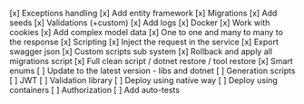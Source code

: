 [x] Exceptions handling
[x] Add entity framework
[x] Migrations
[x] Add seeds
[x] Validations (+custom)
[x] Add logs
[x] Docker
[x] Work with cookies
[x] Add complex model data
[x] One to one and many to many to the response
[x] Scripting
[x] Inject the request in the service
[x] Export swagger json
[x] Custom scripts sub system
[x] Rollback and apply all migrations script
[x] Full clean script / dotnet restore / tool restore
[x] Smart enums
[ ] Update to the latest version - libs and dotnet
[ ] Generation scripts
[ ] JWT
[ ] Validation library
[ ] Deploy using native way
[ ] Deploy using containers
[ ] Authorization
[ ] Add auto-tests